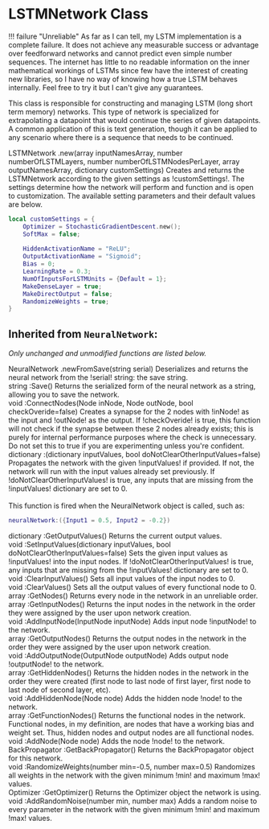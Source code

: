 # **LSTMNetwork Class**
!!! failure "Unreliable"
	As far as I can tell, my LSTM implementation is a complete failure. It does not achieve any measurable success or advantage over feedforward networks and cannot predict even simple number sequences. The internet has little to no readable information on the inner mathematical workings of LSTMs since few have the interest of creating new libraries, so I have no way of knowing how a true LSTM behaves internally. Feel free to try it but I can't give any guarantees.

This class is responsible for constructing and managing LSTM (long short term memory) networks. This type of network is specialized for extrapolating a datapoint that would continue the series of given datapoints. A common application of this is text generation, though it can be applied to any scenario where there is a sequence that needs to be continued.

<div class=functionDoc>
LSTMNetwork .new(array inputNamesArray, number numberOfLSTMLayers, number numberOfLSTMNodesPerLayer, array outputNamesArray, dictionary customSettings)
Creates and returns the LSTMNetwork according to the given settings as !customSettings!. The settings determine how the network will perform and function and is open to customization.
The available setting parameters and their default values are below.

```lua
local customSettings = {
    Optimizer = StochasticGradientDescent.new();
    SoftMax = false;
    
    HiddenActivationName = "ReLU";
	OutputActivationName = "Sigmoid";
	Bias = 0;
	LearningRate = 0.3;
	NumOfInputsForLSTMUnits = {Default = 1};
	MakeDenseLayer = true;
	MakeDirectOutput = false;
	RandomizeWeights = true;
}
```
</div>

## Inherited from <code class=funcName>NeuralNetwork</code>:
<i>Only unchanged and unmodified functions are listed below.</i>

<div class=functionDoc>
NeuralNetwork .newFromSave(string serial)
Deserializes and returns the neural network from the !serial! string: the save string.
</div>

<div class=functionDoc>
string :Save()
Returns the serialized form of the neural network as a string, allowing you to save the network.
</div>

<div class=functionDoc>
void :ConnectNodes(Node inNode, Node outNode, bool checkOveride=false)
Creates a synapse for the 2 nodes with !inNode! as the input and !outNode! as the output. If !checkOveride! is true, this function will not check if the synapse between these 2 nodes already exists; this is purely for internal performance purposes where the check is unnecessary. Do not set this to true if you are experimenting unless you're confident.
</div>

<div class=functionDoc>
dictionary :(dictionary inputValues, bool doNotClearOtherInputValues=false)
Propagates the network with the given !inputValues! if provided. If not, the network will run with the input values already set previously. If !doNotClearOtherInputValues! is true, any inputs that are missing from the !inputValues! dictionary are set to 0.
<br><br>
This function is fired when the NeuralNetwork object is called, such as:

```lua
neuralNetwork:({Input1 = 0.5, Input2 = -0.2})
```
</div>

<div class=functionDoc>
dictionary :GetOutputValues()
Returns the current output values.
</div>

<div class=functionDoc>
void :SetInputValues(dictionary inputValues, bool doNotClearOtherInputValues=false)
Sets the given input values as !inputValues! into the input nodes. If !doNotClearOtherInputValues! is true, any inputs that are missing from the !inputValues! dictionary are set to 0.
</div>

<div class=functionDoc>
void :ClearInputValues()
Sets all input values of the input nodes to 0.
</div>

<div class=functionDoc>
void :ClearValues()
Sets all the output values of every functional node to 0.
</div>

<div class=functionDoc>
array :GetNodes()
Returns every node in the network in an unreliable order.
</div>

<div class=functionDoc>
array :GetInputNodes()
Returns the input nodes in the network in the order they were assigned by the user upon network creation.
</div>

<div class=functionDoc>
void :AddInputNode(InputNode inputNode)
Adds input node !inputNode! to the network.
</div>

<div class=functionDoc>
array :GetOutputNodes()
Returns the output nodes in the network in the order they were assigned by the user upon network creation.
</div>

<div class=functionDoc>
void :AddOutputNode(OutputNode outputNode)
Adds output node !outputNode! to the network.
</div>

<div class=functionDoc>
array :GetHiddenNodes()
Returns the hidden nodes in the network in the order they were created (first node to last node of first layer, first node to last node of second layer, etc).
</div>

<div class=functionDoc>
void :AddHiddenNode(Node node)
Adds the hidden node !node! to the network.
</div>

<div class=functionDoc>
array :GetFunctionNodes()
Returns the functional nodes in the network. Functional nodes, in my definition, are nodes that have a working bias and weight set. Thus, hidden nodes and output nodes are all functional nodes.
</div>

<div class=functionDoc>
void :AddNode(Node node)
Adds the node !node! to the network.
</div>

<div class=functionDoc>
BackPropagator :GetBackPropagator()
Returns the BackPropagator object for this network.
</div>

<div class=functionDoc>
void :RandomizeWeights(number min=-0.5, number max=0.5)
Randomizes all weights in the network with the given minimum !min! and maximum !max! values.
</div>

<div class=functionDoc>
Optimizer :GetOptimizer()
Returns the Optimizer object the network is using.
</div>

<div class=functionDoc>
void :AddRandomNoise(number min, number max)
Adds a random noise to every parameter in the network with the given minimum !min! and maximum !max! values.
</div>